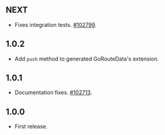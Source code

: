 ## NEXT

- Fixes integration tests. [#102799](https://github.com/flutter/flutter/issues/102799).
## 1.0.2

- Add `push` method to generated GoRouteData's extension.
## 1.0.1

- Documentation fixes. [#102713](https://github.com/flutter/flutter/issues/102713).

## 1.0.0

- First release.
